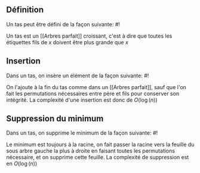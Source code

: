 ## Définition
Un tas peut être défini de la façon suivante: #!

Un tas est un [[Arbres parfait]] croissant, c'est à dire que toutes les étiquettes fils de $x$ doivent être plus grande que $x$
<!--ID: 1715690724149-->


## Insertion
Dans un tas, on insère un élément de la façon suivante: #!

On l'ajoute à la fin du tas comme dans un [[Arbres parfait]], sauf que l'on fait les permutations nécessaires entre père et fils pour conserver son intégrité. 
La complexité d'une insertion est donc de $O(\log(n))$
<!--ID: 1715690724151-->


## Suppression du minimum
Dans un tas, on supprime le minimum de la façon suivante: #!

Le minimum est toujours à la racine, on fait passer la racine vers la feuille du sous arbre gauche la plus à droite en faisant toutes les permutations nécessaire, et on supprime cette feuille. 
La complexité de suppression est en $O(\log(n))$
<!--ID: 1715690724152-->



